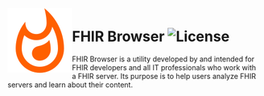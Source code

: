 <img src="assets/icon_x128.png" align="left" />

# FHIR Browser ![License](https://img.shields.io/static/v1?label=license&message=CC-BY-NC-ND-4.0&color=green)

FHIR Browser is a utility developed by and intended for FHIR developers and all IT professionals who work with a FHIR server. Its purpose is to help users analyze FHIR servers and learn about their content.
